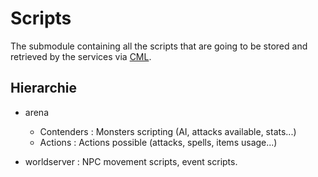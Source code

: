 # Scripts

The submodule containing all the scripts that are going to be stored and retrieved by the services via [CML](<>).

## Hierarchie

-   arena

    -   Contenders      : Monsters scripting (AI, attacks available, stats...)
    -   Actions         : Actions possible (attacks, spells, items usage...)
    
-   worldserver       : NPC movement scripts, event scripts.
